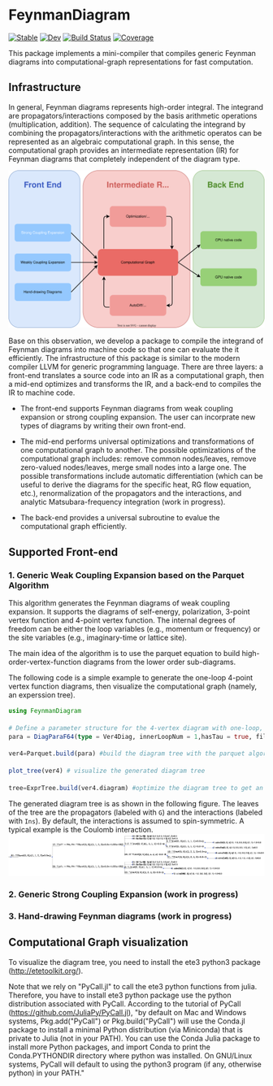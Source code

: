 # FeynmanDiagram

[![Stable](https://img.shields.io/badge/docs-stable-blue.svg)](https://numericalEFT.github.io/FeynmanDiagram.jl/stable)
[![Dev](https://img.shields.io/badge/docs-dev-blue.svg)](https://numericalEFT.github.io/FeynmanDiagram.jl/dev)
[![Build Status](https://github.com/numericalEFT/FeynmanDiagram.jl/workflows/CI/badge.svg)](https://github.com/numericalEFT/FeynmanDiagram.jl/actions)
[![Coverage](https://codecov.io/gh/numericalEFT/FeynmanDiagram.jl/branch/master/graph/badge.svg)](https://codecov.io/gh/numericalEFT/FeynmanDiagram.jl)

This package implements a mini-compiler that compiles generic Feynman diagrams into computational-graph representations for fast computation. 

## Infrastructure

In general, Feynman diagrams represents high-order integral. The integrand are propagators/interactions composed by the basis arithmetic operations (multiplication, addition). The sequence of calculating the integrand by combining the propagators/interactions with the arithmetic operatos can be represented as an algebraic computational graph. In this sense, the computational graph provides an intermediate representation (IR) for Feynman diagrams that completely independent of the diagram type. 

![infrastructure](/docs/src/readme/assets/diagram_compiler.svg?raw=true "Compiler Infrastructure")

Base on this observation, we develop a package to compile the integrand of Feynman diagrams into machine code so that one can evaluate the it efficiently. The infrastructure of this package is similar to the modern compiler LLVM for generic programming language. There are three layers: a front-end translates a source code into an IR as a computational graph, then a mid-end optimizes and transforms the IR, and a back-end to compiles the IR to machine code. 

- The front-end supports Feynman diagrams from weak coupling expansion or strong coupling expansion. The user can incorprate new types of diagrams by writing their own front-end.

- The mid-end performs universal optimizations and transformations of one computational graph to another. The possible optimizations of the computational graph includes: remove common nodes/leaves, remove zero-valued nodes/leaves, merge small nodes into a large one. The possible transformations include automatic differentiation (which can be useful to derive the diagrams for the specific heat, RG flow equation, etc.), renormalization of the propagators and the interactions, and analytic Matsubara-frequency integration (work in progress).

- The back-end provides a universal subroutine to evalue the computational graph efficiently. 

## Supported Front-end

### 1. Generic Weak Coupling Expansion based on the Parquet Algorithm

This algorithm generates the Feynman diagrams of weak coupling expansion. It supports the diagrams of self-energy, polarization, 3-point vertex function and 4-point vertex function. The internal degrees of freedom can be either the loop variables (e.g., momentum or frequency) or the site variables (e.g., imaginary-time or lattice site).

The main idea of the algorithm is to use the parquet equation to build high-order-vertex-function diagrams from the lower order sub-diagrams. 

The following code is a simple example to generate the one-loop 4-point vertex function diagrams, then visualize the computational graph (namely, an experssion tree).

```julia
using FeynmanDiagram

# Define a parameter structure for the 4-vertex diagram with one-loop, in the momentum and the imaginary-time representation. Require the diagrams to be green's function irreducible.
para = DiagParaF64(type = Ver4Diag, innerLoopNum = 1,hasTau = true, filter=[NoHartree, Girreducible,])

ver4=Parquet.build(para) #build the diagram tree with the parquet algorithm.

plot_tree(ver4) # visualize the generated diagram tree

tree=ExprTree.build(ver4.diagram) #optimize the diagram tree to get an optimized expression tree
```

The generated diagram tree is as shown in the following figure. The leaves of the tree are the propagators (labeled with `G`) and the interactions (labeled with `Ins`). By default, the interactions is assumed to spin-symmetric. A typical example is the Coulomb interaction.
![tree](assets/ver4tree.png?raw=true "Diagram Tree")


### 2. Generic Strong Coupling Expansion (work in progress)
### 3. Hand-drawing Feynman diagrams (work in progress)

## Computational Graph visualization
To visualize the diagram tree, you need to install the ete3 python3 package (http://etetoolkit.org/).

Note that we rely on "PyCall.jl" to call the ete3 python functions from julia. Therefore, you have to install ete3 python package use the python distribution associated with PyCall. According to the tutorial of PyCall (https://github.com/JuliaPy/PyCall.jl), "by default on Mac and Windows systems, Pkg.add("PyCall") or Pkg.build("PyCall") will use the Conda.jl package to install a minimal Python distribution (via Miniconda) that is private to Julia (not in your PATH). You can use the Conda Julia package to install more Python packages, and import Conda to print the Conda.PYTHONDIR directory where python was installed. On GNU/Linux systems, PyCall will default to using the python3 program (if any, otherwise python) in your PATH."

